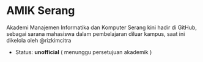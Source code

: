 # AMIK Serang
Akademi Manajemen Informatika dan Komputer Serang kini hadir di GitHub, sebagai sarana mahasiswa dalam pembelajaran diluar kampus, saat ini dikelola oleh @rizkimcitra

- Status: **unofficial** ( menunggu persetujuan akademik )
